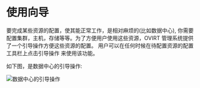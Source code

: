 # 使用向导

要完成某些资源的配置，使其能正常工作，是相对麻烦的(比如数据中心),
你需要配置集群，主机，存储等等。为了方便用户使用这些资源，OVIRT
管理系统提供了一个引导操作方便这些资源的配置。
用户可以在任何时候在待配置资源的配置工具栏上点击引导操作 来使用该功能。

如下图，是数据中心的引导操作:

![数据中心的引导操作](../images/basic-guide-me.png)
